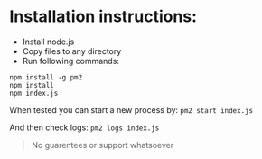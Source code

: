 # Installation instructions: 

- Install node.js
- Copy files to any directory
- Run following commands:
```
npm install -g pm2
npm install
npm index.js
```

When tested you can start a new process by:
```pm2 start index.js```

And then check logs:
```pm2 logs index.js```

> No guarentees or support whatsoever

